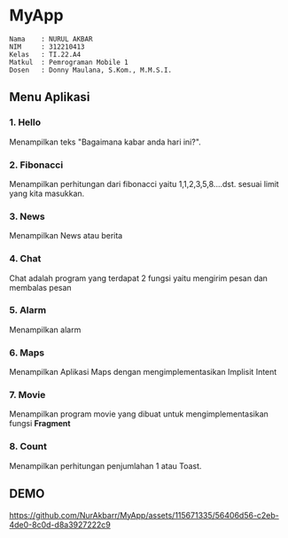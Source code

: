 
<h1> MyApp</h1>

```
Nama    : NURUL AKBAR
NIM     : 312210413
Kelas   : TI.22.A4
Matkul  : Pemrograman Mobile 1
Dosen   : Donny Maulana, S.Kom., M.M.S.I.
```
## **Menu Aplikasi**

###  1. **Hello** <br>
Menampilkan teks "Bagaimana kabar anda hari ini?". <br>


### 2. **Fibonacci** <br>
Menampilkan perhitungan dari fibonacci yaitu 1,1,2,3,5,8....dst. sesuai limit yang kita masukkan.


### 3. **News** <br>
Menampilkan News atau berita


### 4. **Chat** <br>
Chat adalah program yang terdapat 2 fungsi yaitu mengirim pesan dan membalas pesan

### 5. **Alarm** <br>
Menampilkan alarm 

### 6. **Maps** <br>
Menampilkan Aplikasi Maps dengan mengimplementasikan Implisit Intent

### 7. **Movie** <br>
Menampilkan program movie yang dibuat untuk mengimplementasikan fungsi **Fragment**

### 8. **Count** <br>
Menampilkan perhitungan penjumlahan 1 atau Toast.

## **DEMO**

https://github.com/NurAkbarr/MyApp/assets/115671335/56406d56-c2eb-4de0-8c0d-d8a3927222c9
